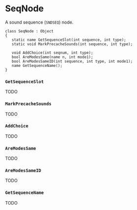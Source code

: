 # SeqNode

A sound sequence (`SNDSEQ`) node.

```
class SeqNode : Object
{
   static name GetSequenceSlot(int sequence, int type);
   static void MarkPrecacheSounds(int sequence, int type);

   void AddChoice(int seqnum, int type);
   bool AreModesSame(name n, int mode1);
   bool AreModesSameID(int sequence, int type, int mode1);
   name GetSequenceName();
}
```

### `GetSequenceSlot`

TODO

### `MarkPrecacheSounds`

TODO

### `AddChoice`

TODO

### `AreModesSame`

TODO

### `AreModesSameID`

TODO

### `GetSequenceName`

TODO

<!-- EOF -->
